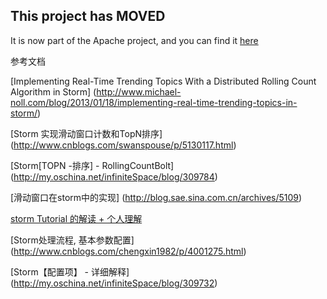 ## This project has MOVED

It is now part of the Apache project, and you can find it [here](https://github.com/apache/incubator-storm/tree/master/examples/storm-starter)

参考文档

[Implementing Real-Time Trending Topics With a Distributed Rolling Count Algorithm in Storm] (http://www.michael-noll.com/blog/2013/01/18/implementing-real-time-trending-topics-in-storm/)

[Storm 实现滑动窗口计数和TopN排序] (http://www.cnblogs.com/swanspouse/p/5130117.html)

[Storm[TOPN -排序] - RollingCountBolt] (http://my.oschina.net/infiniteSpace/blog/309784)

[滑动窗口在storm中的实现] (http://blog.sae.sina.com.cn/archives/5109)

[storm Tutorial 的解读 + 个人理解](http://www.cnblogs.com/xymqx/p/4366429.html)


[Storm处理流程, 基本参数配置] (http://www.cnblogs.com/chengxin1982/p/4001275.html)

[Storm【配置项】 - 详细解释] (http://my.oschina.net/infiniteSpace/blog/309732)

